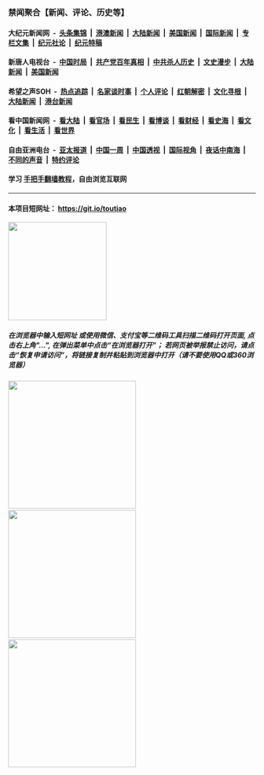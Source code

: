 ### 禁闻聚合【新闻、评论、历史等】

#### 大纪元新闻网 &nbsp;-&nbsp; [头条集锦](indexes/E头条集锦.md?t=03180631) &nbsp;|&nbsp; [港澳新闻](indexes/E港澳新闻.md?t=03180631)  &nbsp;|&nbsp; [大陆新闻](indexes/E大陆新闻.md?t=03180631) &nbsp;|&nbsp; [美国新闻](indexes/E美国新闻.md?t=03180631) &nbsp;|&nbsp; [国际新闻](indexes/E国际新闻.md?t=03180631) &nbsp;|&nbsp; [专栏文集](indexes/E专栏文集.md?t=03180631) &nbsp;|&nbsp; [纪元社论](indexes/E纪元社论.md?t=03180631) &nbsp;|&nbsp; [纪元特稿](indexes/E纪元特稿.md?t=03180631) 

#### 新唐人电视台 &nbsp;-&nbsp; [中国时局](indexes/N中国时局.md?t=03180631) &nbsp;|&nbsp; [共产党百年真相](indexes/N共产党百年真相.md?t=03180631) &nbsp;|&nbsp; [中共杀人历史](indexes/N中共杀人历史.md?t=03180631) &nbsp;|&nbsp; [文史漫步](indexes/N文史漫步.md?t=03180631) &nbsp;|&nbsp; [大陆新闻](indexes/N大陆新闻.md?t=03180631) &nbsp;|&nbsp; [美国新闻](indexes/N美国新闻.md?t=03180631)

#### 希望之声SOH &nbsp;-&nbsp; [热点追踪](indexes/H热点追踪.md?t=03180631) &nbsp;|&nbsp; [名家谈时事](indexes/H名家谈时事.md?t=03180631) &nbsp;|&nbsp; [个人评论](indexes/H个人评论.md?t=03180631)  &nbsp;|&nbsp; [红朝解密](indexes/H红朝解密.md?t=03180631) &nbsp;|&nbsp; [文化寻根](indexes/H文化寻根.md?t=03180631) &nbsp;|&nbsp; [大陆新闻](indexes/H大陆新闻.md?t=03180631) &nbsp;|&nbsp; [港台新闻](indexes/H港台新闻.md?t=03180631)

#### 看中国新闻网 &nbsp;-&nbsp; [看大陆](indexes/S看大陆.md?t=03180631) &nbsp;|&nbsp; [看官场](indexes/S看官场.md?t=03180631) &nbsp;|&nbsp; [看民生](indexes/S看民生.md?t=03180631)  &nbsp;|&nbsp; [看博谈](indexes/S看博谈.md?t=03180631) &nbsp;|&nbsp; [看财经](indexes/S看财经.md?t=03180631) &nbsp;|&nbsp; [看史海](indexes/S看史海.md?t=03180631) &nbsp;|&nbsp; [看文化](indexes/S看文化.md?t=03180631) &nbsp;|&nbsp; [看生活](indexes/S看生活.md?t=03180631) &nbsp;|&nbsp; [看世界](indexes/S看世界.md?t=03180631)

#### 自由亚洲电台 &nbsp;-&nbsp; [亚太报道](indexes/R亚太报道.md?t=03180631) &nbsp;|&nbsp; [中国一周](indexes/R中国一周.md?t=03180631) &nbsp;|&nbsp; [中国透视](indexes/R中国透视.md?t=03180631)  &nbsp;|&nbsp; [国际视角](indexes/R国际视角.md?t=03180631) &nbsp;|&nbsp; [夜话中南海](indexes/R夜话中南海.md?t=03180631) &nbsp;|&nbsp; [不同的声音](indexes/R不同的声音.md?t=03180631) &nbsp;|&nbsp; [特约评论](indexes/R特约评论.md?t=03180631)

#### 学习 [手把手翻墙教程](https://github.com/gfw-breaker/guides/wiki)，自由浏览互联网

----

#### 本项目短网址： https://git.io/toutiao
<img src="https://raw.githubusercontent.com/gfw-breaker/banned-news/master/scripts/img/qr.png" width="200px"/>  

##### 在浏览器中输入短网址 或使用微信、支付宝等二维码工具扫描二维码打开页面, 点击右上角"...", 在弹出菜单中点击“在浏览器打开”； 若网页被举报禁止访问，请点击“恢复申请访问”，将链接复制并粘贴到浏览器中打开（请不要使用QQ或360浏览器）

<img src="https://raw.githubusercontent.com/gfw-breaker/banned-news/master/scripts/img/1.png" width="260px"/> &nbsp; <img src="https://raw.githubusercontent.com/gfw-breaker/banned-news/master/scripts/img/2.png" width="260px"/> &nbsp; <img src="https://raw.githubusercontent.com/gfw-breaker/banned-news/master/scripts/img/3.png" width="260px"/>
